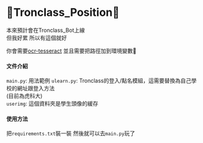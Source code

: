 # 👾Tronclass_Position👾
本來預計會在Tronclass_Bot上線  
但我好累 所以有這個就好
  
你會需要[ocr-tesseract](https://github.com/UB-Mannheim/tesseract/wiki) 並且需要把路徑加到環境變數💩

#### 文件介紹
`main.py`: 用法範例
`ulearn.py`: Tronclass的登入/點名模組，這需要替換為自己學校的網址跟登入方法  
(目前為虎科大)  
`userimg`: 這個資料夾是學生頭像的緩存  

#### 使用方法
把`requirements.txt`裝一裝 然後就可以去`main.py`玩了